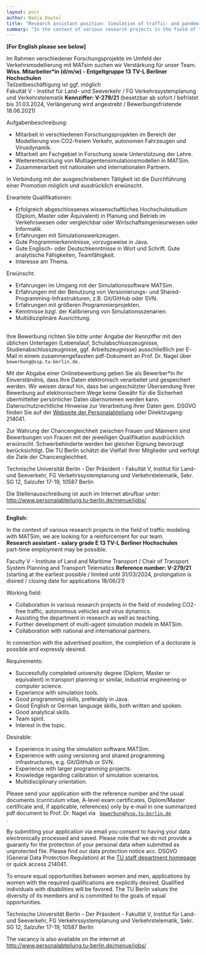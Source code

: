 ```yaml
---
layout: post
author: Nadja Dautel
title: "Research assistant position: Simulation of traffic- and pandemic dynamics with MATSim at faculty: Transport Systems Planning and Transport Telematics, TU Berlin"
summary: "In the context of various research projects in the field of traffic- and pandemic dynamics modeling with MATSim, we are looking for a reinforcement for our team. Therefore we offer a research assistant position - salary grade E 13 TV-L Berliner Hochschulen"
---
```


**[For English please see below]** <br>

Im Rahmen verschiedener Forschungsprojekte im Umfeld der Verkehrsmodellierung mit MATsim suchen wir Verstärkung für unser Team.  <br>
**Wiss. Mitarbeiter*in (d/m/w) - Entgeltgruppe 13 TV-L Berliner Hochschulen**  
Teilzeitbeschäftigung ist ggf. möglich  <br>
Fakultät V - Institut für Land- und Seeverkehr / FG Verkehrssystemplanung und Verkehrstelematik **Kennziffer: V-279/21** (besetzbar ab sofort / befristet bis 31.03.2024, Verlängerung wird angestrebt / Bewerbungsfristende 18.06.2021) <br>

<p>
Aufgabenbeschreibung: <br>
<ul>
<li> Mitarbeit in verschiedenen Forschungsprojekten im Bereich der Modellierung von CO2-freiem Verkehr, autonomen Fahrzeugen und Virusdynamik. </li>
<li> Mitarbeit am Fachgebiet in Forschung sowie Unterstützung der Lehre. </li>
<li> Weiterentwicklung von Multiagentensimulationsmodellen in MATSim. </li>
<li> Zusammenarbeit mit nationalen und internationalen Partnern. </li>
</ul>
In Verbindung mit der ausgeschriebenen Tätigkeit ist die Durchführung einer Promotion möglich und ausdrücklich erwünscht.
</p>

<p>
Erwartete Qualifikationen:  <br>
<ul>
<li> Erfolgreich abgeschlossenes wissenschaftliches Hochschulstudium (Diplom, Master oder Äquivalent) in Planung und Betrieb im Verkehrswesen oder vergleichbar oder Wirtschaftsingenieurwesen oder Informatik. </li>
<li> Erfahrungen mit Simulationswerkzeugen. </li>
<li> Gute Programmierkenntnisse, vorzugsweise in Java. </li>
<li> Gute Englisch- oder Deutschkenntnisse in Wort und Schrift. Gute analytische Fähigkeiten, Teamfähigkeit. </li>
<li> Interesse am Thema. </li>
</ul>
</p>

<p>
Erwünscht: <br>
<ul>
<li> Erfahrungen im Umgang mit der Simulationssoftware MATSim. </li>
<li> Erfahrungen mit der Benutzung von Versionierungs- und Shared-Programming-Infrastrukturen, z.B. Git/GitHub oder SVN. </li>
<li> Erfahrungen mit größeren Programmierprojekten. </li>
<li> Kenntnisse bzgl. der Kalibrierung von Simulationsszenarien. </li>
<li> Multidisziplinäre Ausrichtung. </li>
</ul>
</p>

<br>
Ihre Bewerbung richten Sie bitte unter Angabe der Kennziffer mit den üblichen Unterlagen (Lebenslauf, Schulabschlusszeugnisse, Studienabschlusszeugnisse, ggf. Arbeitszeugnisse) ausschließlich per E-Mail in einem zusammengefassten pdf-Dokument an Prof. Dr. Nagel über <code>bewerbung@vsp.tu-berlin.de.</code>  <br>

Mit der Abgabe einer Onlinebewerbung geben Sie als Bewerber*in Ihr Einverständnis, dass Ihre Daten elektronisch verarbeitet und gespeichert werden. Wir weisen darauf hin, dass bei ungeschützter Übersendung Ihrer Bewerbung auf elektronischem Wege keine Gewähr für die Sicherheit übermittelter persönlicher Daten übernommen werden kann. Datenschutzrechtliche Hinweise zur Verarbeitung Ihrer Daten gem. DSGVO finden Sie auf der [Webseite der Personalabteilung](https://www.abt2-t.tu-berlin.de/menue/themen_a_z/datenschutzerklaerung/) oder Direktzugang: 214041.

Zur Wahrung der Chancengleichheit zwischen Frauen und Männern sind Bewerbungen von Frauen mit der jeweiligen Qualifikation ausdrücklich erwünscht. Schwerbehinderte werden bei gleicher Eignung bevorzugt berücksichtigt. Die TU Berlin schätzt die Vielfalt Ihrer Mitglieder und verfolgt die Ziele der Chancengleichheit.

Technische Universität Berlin - Der Präsident - Fakultät V, Institut für Land- und Seeverkehr, FG Verkehrssystemplanung und Verkehrstelematik, Sekr. SG 12, Salzufer 17-19, 10587 Berlin

Die Stellenausschreibung ist auch im Internet abrufbar unter: <br>
http://www.personalabteilung.tu-berlin.de/menue/jobs/
<br>

<hr>

**English:** <br>


In the context of various research projects in the field of traffic modeling with MATSim, we are looking for a reinforcement for our team.  <br> 
**Research assistant - salary grade E 13 TV-L Berliner Hochschulen**   <br>
part-time employment may be possible.

Faculty V - Institute of Land and Maritime Transport / Chair of Transport System Planning and Transport Telematics 
**Reference number: V-279/21** (starting at the earliest possible / limited until 31/03/2024, prolongation is disired / closing date for applications 18/06/21)

Working field: <br>
<ul>
<li> Collaboration in various research projects in the field of modeling CO2-free traffic, autonomous vehicles and virus dynamics. </li>
<li> Assisting the department in research as well as teaching. </li>
<li> Further development of multi-agent simulation models in MATSim. </li>
<li> Collaboration with national and international partners. </li>
</ul>
In connection with the advertised position, the completion of a doctorate is possible and expressly desired.

Requirements: <br>
<ul>
<li> Successfully completed university degree (Diplom, Master or equivalent) in transport planning or similar, industrial engineering or computer science. </li>
<li> Experience with simulation tools. </li>
<li> Good programming skills, preferably in Java. </li>
<li> Good English or German language skills, both written and spoken.</li>
<li> Good analytical skills. </li>
<li> Team spirit. </li>
<li> Interest in the topic. </li>
</ul>

Desirable: <br>
<ul>
<li> Experience in using the simulation software MATSim. </li>
<li> Experience with using versioning and shared programming infrastructures, e.g. Git/GitHub or SVN. </li>
<li> Experience with larger programming projects. </li>
<li> Knowledge regarding calibration of simulation scenarios. </li>
<li> Multidisciplinary orientation. </li>
</ul>

Please send your application with the reference number and the usual documents (curriculum vitae, A-level exam certificates, Diplom/Master certificate and, if applicable, references) only by e-mail in one summarized pdf document to Prof. Dr. Nagel via <code> bewerbung@vsp.tu-berlin.de </code>. <br>

By submitting your application via email you consent to having your data electronically processed and saved. Please note that we do not provide a guaranty for the protection of your personal data when submitted as unprotected file. Please find our data protection notice acc. DSGVO (General Data Protection Regulation) at the [TU staff department homepage](https://www.abt2-t.tu-berlin.de/menue/themen_a_z/datenschutzerklaerung/) or quick access 214041.

To ensure equal opportunities between women and men, applications by women with the required qualifications are explicitly desired. Qualified individuals with disabilities will be favored. The TU Berlin values the diversity of its members and is committed to the goals of equal opportunities.

Technische Universität Berlin - Der Präsident - Fakultät V, Institut für Land- und Seeverkehr, FG Verkehrssystemplanung und Verkehrstelematik, Sekr. SG 12, Salzufer 17-19, 10587 Berlin

The vacancy is also available on the internet at
http://www.personalabteilung.tu-berlin.de/menue/jobs/


